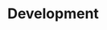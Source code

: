 ---
title: Development
description: In process of converting my thoughts to real products
image: cover.jpg

# Badge style
style:
    background: "#2a9d8f"
    color: "#fff"
---